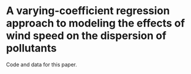 # A varying-coefficient regression approach to modeling the effects of wind speed on the dispersion of pollutants

Code and data for this paper.
